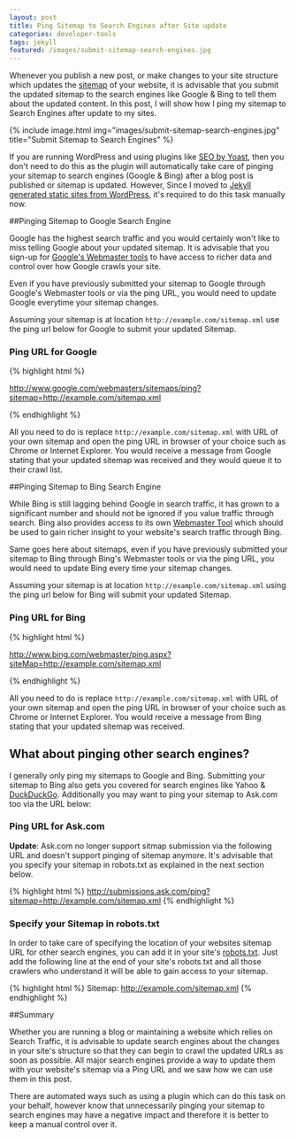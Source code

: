 ```yaml
---
layout: post
title: Ping Sitemap to Search Engines after Site update
categories: developer-tools
tags: jekyll
featured: /images/submit-sitemap-search-engines.jpg
---
```


Whenever you publish a new post, or make changes to your site structure which updates the [sitemap](http://www.sitemaps.org/) of your website, it is advisable that you submit the updated sitemap to the search engines like Google & Bing to tell them about the updated content. In this post, I will show how I ping my sitemap to Search Engines after update to my sites.

{% include image.html img="images/submit-sitemap-search-engines.jpg" title="Submit Sitemap to Search Engines" %}

If you are running WordPress and using plugins like [SEO by Yoast](https://wordpress.org/plugins/wordpress-seo/), then you don't need to do this as the plugin will automatically take care of pinging your sitemap to search engines (Google & Bing) after a blog post is published or sitemap is updated. However, Since I moved to [Jekyll generated static sites from WordPress](/github-pages-jekyll/), it's required to do this task manually now.

##Pinging Sitemap to Google Search Engine

Google has the highest search traffic and you would certainly won't like to miss telling Google about your updated sitemap. It is advisable that you sign-up for [Google's Webmaster tools](http://www.google.com/webmasters/tools/) to have access to richer data and control over how Google crawls your site.

Even if you have previously submitted your sitemap to Google through Google's Webmaster tools or via the ping URL, you would need to update Google everytime your sitemap changes. 

Assuming your sitemap is at location `http://example.com/sitemap.xml` use the ping url below for Google to submit your updated Sitemap.

### Ping URL for Google
{% highlight html %}

http://www.google.com/webmasters/sitemaps/ping?sitemap=http://example.com/sitemap.xml

{% endhighlight %}

All you need to do is replace `http://example.com/sitemap.xml` with URL of your own sitemap and open the ping URL in browser of your choice such as Chrome or Internet Explorer. You would receive a message from Google stating that your updated sitemap was received and they would queue it to their crawl list.

##Pinging Sitemap to Bing Search Engine

While Bing is still lagging behind Google in search traffic, it has grown to a significant number and should not be ignored if you value traffic through search. Bing also provides access to its own [Webmaster Tool](https://www.bing.com/webmaster/) which should be used to gain richer insight to your website's search traffic through Bing.

Same goes here about sitemaps, even if you have previously submitted your sitemap to Bing through Bing's Webmaster tools or via the ping URL, you would need to update Bing every time your sitemap changes.

Assuming your sitemap is at location `http://example.com/sitemap.xml` using the ping url below for Bing  will submit your updated Sitemap.

### Ping URL for Bing
{% highlight html %}

http://www.bing.com/webmaster/ping.aspx?siteMap=http://example.com/sitemap.xml

{% endhighlight %}

All you need to do is replace `http://example.com/sitemap.xml` with URL of your own sitemap and open the ping URL in browser of your choice such as Chrome or Internet Explorer. You would receive a message from Bing stating that your updated sitemap was received.

## What about pinging other search engines?

I generally only ping my sitemaps to Google and Bing. Submitting your sitemap to Bing also gets you covered for search engines like Yahoo & [DuckDuckGo](https://duckduckgo.com/). Additionally you may want to ping your sitemap to Ask.com too via the URL below:

### Ping URL for Ask.com
**Update**: Ask.com no longer support sitmap submission via the following URL and doesn't support pinging of sitemap anymore. It's advisable that you specify your sitemap in robots.txt as explained in the next section below.

{% highlight html %}
 http://submissions.ask.com/ping?sitemap=http://example.com/sitemap.xml
{% endhighlight %}

### Specify your Sitemap in robots.txt

In order to take care of specifying the location of your websites sitemap URL for other search engines, you can add it in your site's [robots.txt](http://www.robotstxt.org/robotstxt.html). Just add the following line at the end of your site's robots.txt and all those crawlers who understand it will be able to gain access to your sitemap.

{% highlight html %}
 Sitemap: http://example.com/sitemap.xml
{% endhighlight %}

##Summary

Whether you are running a blog or maintaining a website which relies on Search Traffic, it is advisable to update search engines about the changes in your site's structure so that they can begin to crawl the updated URLs as soon as possible. All major search engines provide a way to update them with your website's sitemap via a Ping URL and we saw how we can use them in this post.

There are automated ways such as using a plugin which can do this task on your behalf, however know that unnecessarily pinging your sitemap to search engines may have a negative impact and therefore it is better to keep a manual control over it. 
